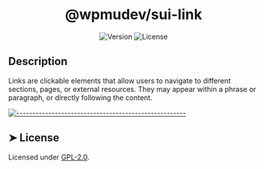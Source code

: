 <!-- ⚠️ This README has been generated from the file(s) "../../../blueprint.md" ⚠️--><h1 align="center">@wpmudev/sui-link</h1>

<div style="text-align: center;">
<img src="https://img.shields.io/badge/Version-0.0.1-blue.svg" alt="Version"> <img src="https://img.shields.io/badge/License-GPL-orange.svg" alt="License">
</div>
<h2> Description </h2> Links are clickable elements that allow users to navigate to different sections, pages, or external resources. They may appear within a phrase or paragraph, or directly following the content.


[![-----------------------------------------------------](https://raw.githubusercontent.com/andreasbm/readme/master/assets/lines/colored.png)](#license)

## ➤ License
	
Licensed under [GPL-2.0](https://opensource.org/licenses/GPL-2.0).
